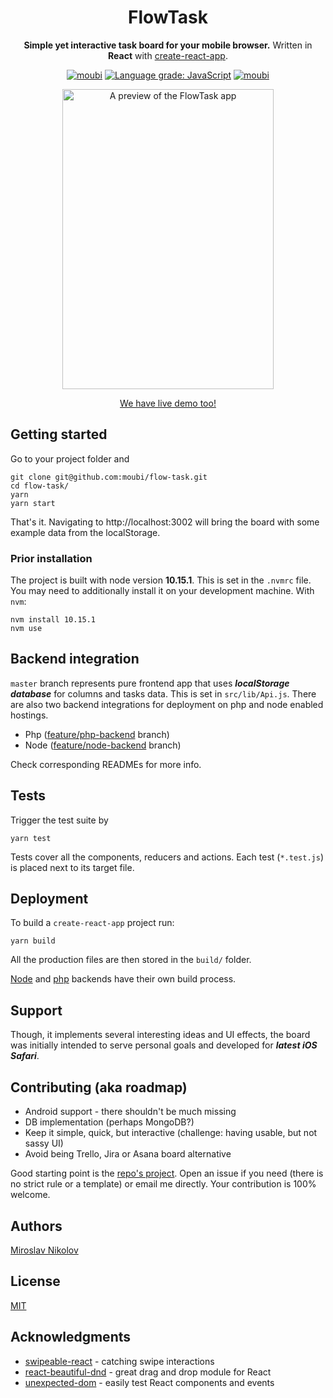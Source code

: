 <div align="center">
<h1>FlowTask</h1>
<p>
  <strong>Simple yet interactive task board for your mobile browser.</strong> Written in <strong>React</strong> with <a target="_blank" href="https://github.com/facebook/create-react-app">create-react-app</a>.
</p>

[![moubi](https://img.shields.io/circleci/build/gh/moubi/flow-task?label=circleci&style=flat-square)](https://circleci.com/gh/moubi/flow-task) [![Language grade: JavaScript](https://img.shields.io/lgtm/grade/javascript/g/moubi/flow-task.svg?logo=lgtm&logoWidth=18)](https://lgtm.com/projects/g/moubi/flow-task/context:javascript) [![moubi](https://img.shields.io/github/license/moubi/flow-task?style=flat-square)](LICENSE)

  <img alt="A preview of the FlowTask app" src="flowtask_preview.gif" width="338" height="480" />
  <p>
    <a target="_blank" href="https://flowtask.webup.org/demo">We have live demo too!</a>
  </p>
</div>

## Getting started
Go to your project folder and
```
git clone git@github.com:moubi/flow-task.git
cd flow-task/
yarn
yarn start
```

That's it. Navigating to http://localhost:3002 will bring the board with some example data from the localStorage.

### Prior installation
The project is built with node version **10.15.1**. This is set in the `.nvmrc` file. You may need to additionally install it on your development machine. With `nvm`:
```
nvm install 10.15.1
nvm use
```

## Backend integration
`master` branch represents pure frontend app that uses _**localStorage database**_ for columns and tasks data. This is set in `src/lib/Api.js`. There are also two backend integrations for deployment on php and node enabled hostings.

 - Php ([feature/php-backend](https://github.com/moubi/flow-task/tree/feature/php-server) branch)
 - Node ([feature/node-backend](https://github.com/moubi/flow-task/tree/feature/node-server) branch)

Check corresponding READMEs for more info.

## Tests
Trigger the test suite by

```
yarn test
```

Tests cover all the components, reducers and actions. Each test (`*.test.js`) is placed next to its target file.

## Deployment
To build a `create-react-app` project run:

```
yarn build
```

All the production files are then stored in the `build/` folder.

[Node](https://github.com/moubi/flow-task/tree/feature/node-server) and [php](https://github.com/moubi/flow-task/tree/feature/php-server) backends have their own build process.

## Support
Though, it implements several interesting ideas and UI effects, the board was initially intended to serve personal goals and developed for _**latest iOS Safari**_.

## Contributing (aka roadmap)
 - Android support - there shouldn't be much missing
 - DB implementation (perhaps MongoDB?)
 - Keep it simple, quick, but interactive (challenge: having usable, but not sassy UI)
 - Avoid being Trello, Jira or Asana board alternative

Good starting point is the [repo's project](https://github.com/moubi/flow-task/projects/1).
Open an issue if you need (there is no strict rule or a template) or email me directly. Your contribution is 100% welcome.

## Authors
[Miroslav Nikolov](https://webup.org)

## License
[MIT](LICENSE)

## Acknowledgments
* [swipeable-react](https://github.com/moubi/swipeable-react) - catching swipe interactions
* [react-beautiful-dnd](https://github.com/atlassian/react-beautiful-dnd) - great drag and drop module for React
* [unexpected-dom](https://github.com/unexpectedjs/unexpected-dom) - easily test React components and events
